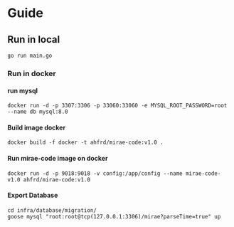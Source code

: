 # Guide

## Run in local

```
go run main.go
```
### Run in docker

#### run mysql
```
docker run -d -p 3307:3306 -p 33060:33060 -e MYSQL_ROOT_PASSWORD=root --name db mysql:8.0

```
#### Build image docker 
```
docker build -f docker -t ahfrd/mirae-code:v1.0 .
```

#### Run mirae-code image on docker
```
docker run -d -p 9018:9018 -v config:/app/config --name mirae-code-v1.0 ahfrd/mirae-code:v1.0
```


#### Export Database
```
cd infra/database/migration/ 
goose mysql "root:root@tcp(127.0.0.1:3306)/mirae?parseTime=true" up
```